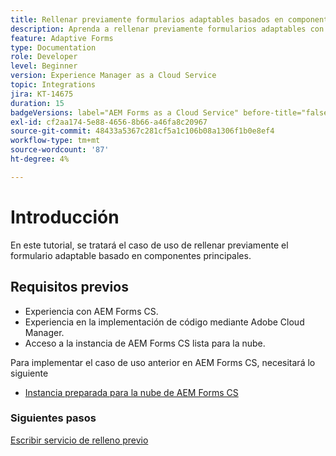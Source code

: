```yaml
---
title: Rellenar previamente formularios adaptables basados en componentes principales
description: Aprenda a rellenar previamente formularios adaptables con datos
feature: Adaptive Forms
type: Documentation
role: Developer
level: Beginner
version: Experience Manager as a Cloud Service
topic: Integrations
jira: KT-14675
duration: 15
badgeVersions: label="AEM Forms as a Cloud Service" before-title="false"
exl-id: cf2aa174-5e88-4656-8b66-a46fa8c20967
source-git-commit: 48433a5367c281cf5a1c106b08a1306f1b0e8ef4
workflow-type: tm+mt
source-wordcount: '87'
ht-degree: 4%

---
```


# Introducción

En este tutorial, se tratará el caso de uso de rellenar previamente el formulario adaptable basado en componentes principales.

## Requisitos previos

* Experiencia con AEM Forms CS.
* Experiencia en la implementación de código mediante Adobe Cloud Manager.
* Acceso a la instancia de AEM Forms CS lista para la nube.

Para implementar el caso de uso anterior en AEM Forms CS, necesitará lo siguiente

* [Instancia preparada para la nube de AEM Forms CS](https://experienceleague.adobe.com/docs/experience-manager-learn/cloud-service/forms/developing-for-cloud-service/intellij-and-aem-sync.html?lang=en#set-up-aem-author-instance)

### Siguientes pasos

[Escribir servicio de relleno previo](./pre-fill-service.md)
